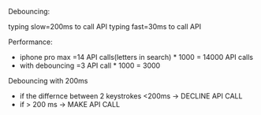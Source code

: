 Debouncing:

typing slow=200ms to call API
typing fast=30ms to call API

Performance:
   - iphone pro max =14 API calls(letters in search) * 1000 = 14000 API calls
   - with debouncing =3 API call * 1000 = 3000

Debouncing with 200ms
  - if the differnce between 2 keystrokes <200ms -> DECLINE API CALL
  -  if > 200 ms -> MAKE API CALL
